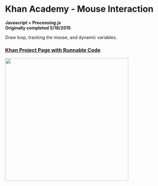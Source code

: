 # Khan Academy - Mouse Interaction
<strong>Javascript + Processing.js<br>
Originally completed 5/18/2015</strong>

Draw loop, tracking the mouse, and dynamic variables.

<h3><a href="https://www.khanacademy.org/computer-programming/mouse-interaction-pulsing-colors/5967973175132160">Khan Project Page with Runnable Code</a></h3>

<img src ="http://41.media.tumblr.com/080a348c212ad7ec9cc3cc39f5f136b5/tumblr_inline_nqmsf7hVWs1tvc5hi_1280.png" width="400" height="400">

